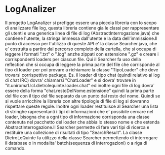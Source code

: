 # LogAnalizer
Il progetto LogAnalizer si prefigge essere una piccola libreria con lo scopo di analizzare file log, questa libreria contiene gia le classi per rappresentare gli utenti e una generica linea di file di log (AbstractInterrogazione.java) che contiene l'utente, la stringa immessa dall'utente e la data dell'immissione.Il punto di accesso per l'utilizzo di queste API e' la classe Searcher.java, che e' costruita a partire dal percorso completo della cartella, che si occupa di leggere i formati ".txt" o ".log" anzhe zippati con estensione ".gz" e creare i corrispondenti loaders per ciascun file. Qui il Searcher fa uso della reflection che si occupa di leggere la prima parte del file che corrisponde al tipo di loader per poi provare a richiamare la classe "TipoLoader" che deve trovarsi corrispettivo package. Es. il loader di tipo chat (quindi relativo ai log di chat IRC) dovra' chiamarsi "ChatLoader" e si dovra' trovare in "it.uniroma1.lcl.dietrolequinte.loader.chat" ed inoltre ogni file di log dovra' essere della forma "chat.restoDelNome.estensione" quindi la prima parte del file con il tipo del file separato da un punto dal resto del nome. Quindi se si vuole arricchire la libreria con altre tipologie di file di log si dovranno rispettare queste regole. Inoltre ogni loader restituisce al Searcher una lista di stringhe rapresentanti i tipi di informazioni che e' possibile cercare nel loader, bisogna che a ogni tipo di informazione corrisponda una classe contenuta nel pacchetto del loader che abbia lo stesso nome e che estenda AbstractInterrogazione.Il Searcher permette di fare vari tipi di ricerca e restituire una collezione di risultati di tipo "SearchResult". La classe DietroLeQuinte fa utilizzo della classe Searcher permettendo di interrogare il database o in modalita' batch(sequenza di interrogazioni) o a riga di comando.